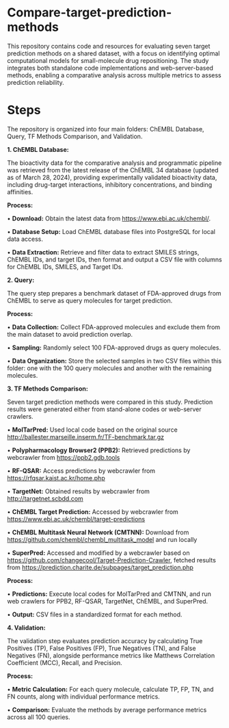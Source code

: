 # Compare-target-prediction-methods

This repository contains code and resources for evaluating seven target prediction methods on a shared dataset, with a focus on identifying optimal computational models for small-molecule drug repositioning. The study integrates both standalone code implementations and web-server-based methods, enabling a comparative analysis across multiple metrics to assess prediction reliability.


# Steps

The repository is organized into four main folders: ChEMBL Database, Query, TF Methods Comparison, and Validation.


**1.	ChEMBL Database:**

The bioactivity data for the comparative analysis and programmatic pipeline was retrieved from the latest release of the ChEMBL 34 database (updated as of March 28, 2024), providing experimentally validated bioactivity data, including drug-target interactions, inhibitory concentrations, and binding affinities.

**Process:**

•	**Download:** Obtain the latest data from https://www.ebi.ac.uk/chembl/.

•	**Database Setup:** Load ChEMBL database files into PostgreSQL for local data access.

•	**Data Extraction:** Retrieve and filter data to extract SMILES strings, ChEMBL IDs, and target IDs, then format and output a CSV file with columns for ChEMBL IDs, SMILES, and Target IDs.


**2.	Query:**

The query step prepares a benchmark dataset of FDA-approved drugs from ChEMBL to serve as query molecules for target prediction.

**Process:**

•	**Data Collection:** Collect FDA-approved molecules and exclude them from the main dataset to avoid prediction overlap.

•	**Sampling:** Randomly select 100 FDA-approved drugs as query molecules.

•	**Data Organization:** Store the selected samples in two CSV files within this folder: one with the 100 query molecules and another with the remaining molecules.


**3.	TF Methods Comparison:**

Seven target prediction methods were compared in this study. Prediction results were generated either from stand-alone codes or web-server crawlers.

•	**MolTarPred:** Used local code based on the original source http://ballester.marseille.inserm.fr/TF-benchmark.tar.gz

•	**Polypharmacology Browser2 (PPB2):** Retrieved predictions by webcrawler from https://ppb2.gdb.tools

•	**RF-QSAR:** Access predictions by webcrawler from https://rfqsar.kaist.ac.kr/home.php

•	**TargetNet:** Obtained results by webcrawler from http://targetnet.scbdd.com

•	**ChEMBL Target Prediction:** Accessed by webcrawler from https://www.ebi.ac.uk/chembl/target-predictions

•	**ChEMBL Multitask Neural Network (CMTNN):** Download from https://github.com/chembl/chembl_multitask_model and run locally

•	**SuperPred:** Accessed and modified by a webcrawler based on https://github.com/changecool/Target-Prediction-Crawler, fetched results from https://prediction.charite.de/subpages/target_prediction.php

**Process:**

•	**Predictions:** Execute local codes for MolTarPred and CMTNN, and run web crawlers for PPB2, RF-QSAR, TargetNet, ChEMBL, and SuperPred.

•	**Output:** CSV files in a standardized format for each method.


**4.	Validation:**

The validation step evaluates prediction accuracy by calculating True Positives (TP), False Positives (FP), True Negatives (TN), and False Negatives (FN), alongside performance metrics like Matthews Correlation Coefficient (MCC), Recall, and Precision.

**Process:**

•	**Metric Calculation:** For each query molecule, calculate TP, FP, TN, and FN counts, along with individual performance metrics.

•	**Comparison:** Evaluate the methods by average performance metrics across all 100 queries.
